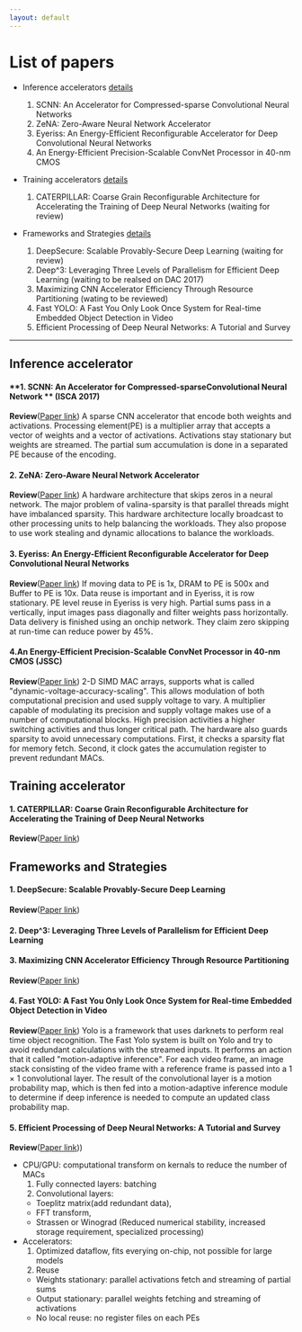 ```yaml
---
layout: default
---
```


# [](#list) List of papers
  * Inference accelerators [details](#l_acc)
    1. SCNN: An Accelerator for Compressed-sparse Convolutional Neural Networks
    2. ZeNA: Zero-Aware Neural Network Accelerator
    3. Eyeriss: An Energy-Efficient Reconfigurable Accelerator for Deep Convolutional Neural Networks
    4. An Energy-Efficient Precision-Scalable ConvNet Processor in 40-nm CMOS

  * Training accelerators [details](#t_acc)
    1. CATERPILLAR: Coarse Grain Reconfigurable Architecture for Accelerating the Training of Deep Neural Networks (waiting for review)

  * Frameworks and Strategies [details](#frameworks)
    1. DeepSecure: Scalable Provably-Secure Deep Learning (waiting for review)
    2. Deep^3: Leveraging Three Levels of Parallelism for Efficient Deep Learning (waiting to be realsed on DAC 2017)
    3. Maximizing CNN Accelerator Efficiency Through Resource Partitioning (wating to be reviewed)
    4. Fast YOLO: A Fast You Only Look Once System for Real-time Embedded Object Detection in Video
    5. Efficient Processing of Deep Neural Networks: A Tutorial and Survey

* * *

## <a id="l_acc"></a>Inference accelerator
#### **1. SCNN: An Accelerator for Compressed-sparseConvolutional Neural Network ** (ISCA 2017)

**Review**([Paper link](https://arxiv.org/abs/1708.04485))
A sparse CNN accelerator that encode both weights and activations.
Processing element(PE) is a multiplier  array that accepts a vector of weights and  a vector of activations.
Activations stay stationary but weights are streamed.
The partial sum accumulation is done in a separated PE because of the encoding.


#### 2. ZeNA: Zero-Aware Neural Network Accelerator
**Review**([Paper link](http://ieeexplore.ieee.org/document/8013151/))
A hardware architecture that skips zeros in a neural network.
The major problem of valina-sparsity is that parallel threads might have imbalanced
sparsity.
This hardware architecture locally broadcast to other processing units to help
balancing the workloads.
They also propose to use work stealing and dynamic allocations to balance the workloads.

#### 3. Eyeriss: An Energy-Efficient Reconfigurable Accelerator for Deep Convolutional Neural Networks
**Review**([Paper link](http://ieeexplore.ieee.org/document/7738524/))
If moving data to PE is 1x, DRAM to PE is 500x and Buffer to PE is 10x.
Data reuse is important and in Eyeriss, it is row stationary.
PE level reuse in Eyeriss is very high.
Partial sums pass in a vertically, input images pass diagonally and filter weights pass horizontally.
Data delivery is finished using an onchip network.
They claim zero skipping at run-time can reduce power by 45%.

#### 4.An Energy-Efficient Precision-Scalable ConvNet Processor in 40-nm CMOS (JSSC)
**Review**([Paper link](http://ieeexplore.ieee.org/abstract/document/7801877/))
2-D SIMD MAC arrays, supports what is called "dynamic-voltage-accuracy-scaling". This allows modulation of both computational precision and used supply voltage to vary.
A multiplier capable of modulating its precision and supply voltage makes use of a number of computational blocks. High precision activities a higher switching activities and thus longer critical path.
The hardware also guards sparsity to avoid unnecessary computations.
First, it checks a sparsity flat for memory fetch.
Second, it clock gates the accumulation register to prevent redundant MACs.


## <a id="t_acc"></a>Training accelerator
#### 1. **CATERPILLAR: Coarse Grain Reconfigurable Architecture for Accelerating the Training of Deep Neural Networks**
 **Review**([Paper link](https://arxiv.org/abs/1706.00517))

## <a id="frameworks"></a>Frameworks and Strategies
#### 1. **DeepSecure: Scalable Provably-Secure Deep Learning**
 **Review**([Paper link](https://arxiv.org/pdf/1705.08963.pdf))

#### 2. **Deep^3: Leveraging Three Levels of Parallelism for Efficient Deep Learning**


#### 3. **Maximizing CNN Accelerator Efficiency Through Resource Partitioning**
**Review**([Paper link](https://arxiv.org/pdf/1607.00064))

#### 4. **Fast YOLO: A Fast You Only Look Once System for Real-time Embedded Object Detection in Video**
**Review**([Paper link]())
Yolo is a framework that uses darknets to perform real time object recognition.
The Fast Yolo system is built on Yolo and try to avoid redundant calculations
with the streamed inputs.
It performs an action that it called "motion-adaptive inference".
For each video frame, an image stack consisting of the video frame with a reference frame is passed into a 1 × 1 convolutional layer.
The result of the convolutional layer is a motion probability map, which is then fed into a motion-adaptive inference module to determine if deep inference is needed to compute an updated class probability map.

#### 5. Efficient Processing of Deep Neural Networks: A Tutorial and Survey
**Review**([Paper link](https://arxiv.org/pdf/1607.00064)))
* CPU/GPU: computational transform on kernals to reduce the number of MACs
  1. Fully connected layers: batching
  2. Convolutional layers:
    * Toeplitz matrix(add redundant data),
    * FFT transform,
    * Strassen or Winograd (Reduced numerical stability, increased storage requirement,
      specialized processing)
* Accelerators:
  1. Optimized dataflow, fits everying on-chip, not possible for large models
  2. Reuse
    * Weights stationary: parallel activations fetch and streaming of partial sums
    * Output stationary: parallel weights fetching and streaming of activations
    * No local reuse: no register files on each PEs
